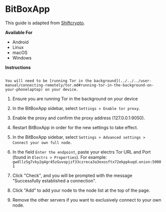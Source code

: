 # BitBoxApp

This guide is adapted from [Shiftcrypto](https://shiftcrypto.support/help/en-us/14-privacy/29-how-to-connect-the-bitboxapp-to-my-own-full-node).

**Available For**

- Android
- Linux
- macOS
- Windows

**Instructions**

```admonish note

You will need to be [running Tor in the background](../../../user-manual/connecting-remotely/tor.md#running-tor-in-the-background-on-your-phonelaptop) on your device.

```

1. Ensure you are running Tor in the background on your device

1. In the BitBoxApp sidebar, select `Settings > Enable tor proxy`.

1. Enable the proxy and confirm the proxy address (127.0.0.1:9050).

1. Restart BitBoxApp in order for the new settings to take effect.

1. In the BitBoxApp sidebar, select `Settings > Advanced settings > Connect your own full node`.

1. In the field `Enter the endpoint`, paste your electrs Tor URL and Port (found in `Electrs > Properties`). For example: `gwdllz5g7vky2q4gr45zGuvopjzf33czreca3a3exosftx72ekppkuqd.onion:50001`

1. Click "Check", and you will be prompted with the message "Successfully established a connection".

1. Click "Add" to add your node to the node list at the top of the page.

1. Remove the other servers if you want to exclusively connect to your own node.
